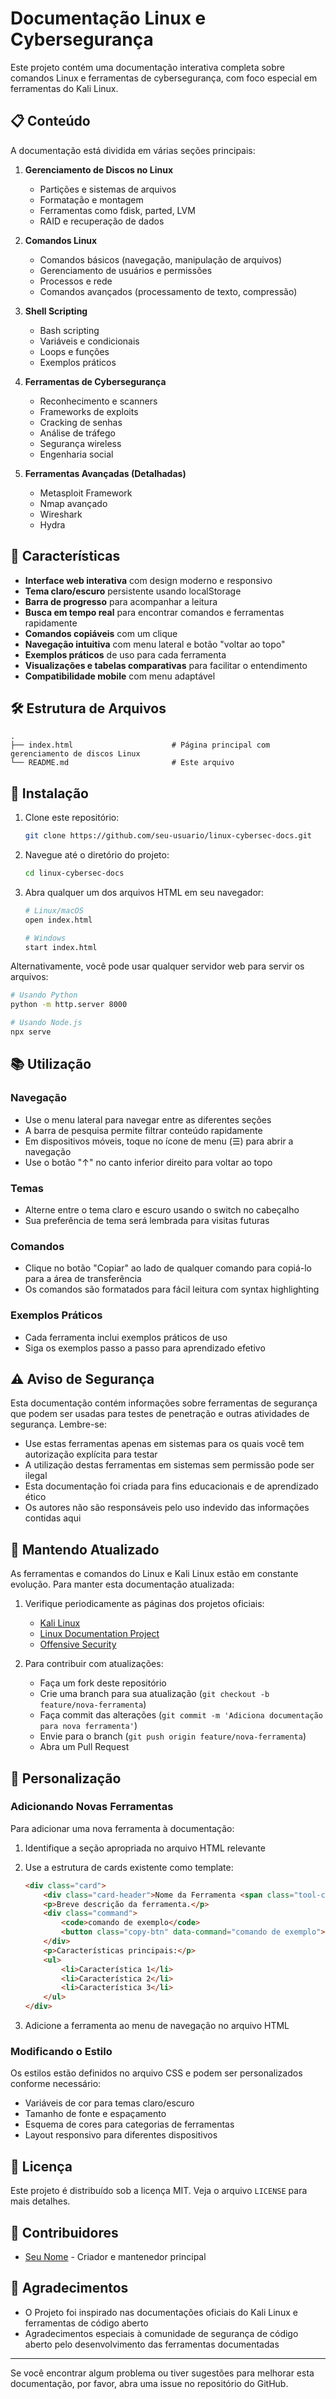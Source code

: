 # Documentação Linux e Cybersegurança

Este projeto contém uma documentação interativa completa sobre comandos Linux e ferramentas de cybersegurança, com foco especial em ferramentas do Kali Linux.

## 📋 Conteúdo

A documentação está dividida em várias seções principais:

1. **Gerenciamento de Discos no Linux**
   - Partições e sistemas de arquivos
   - Formatação e montagem
   - Ferramentas como fdisk, parted, LVM
   - RAID e recuperação de dados

2. **Comandos Linux**
   - Comandos básicos (navegação, manipulação de arquivos)
   - Gerenciamento de usuários e permissões
   - Processos e rede
   - Comandos avançados (processamento de texto, compressão)

3. **Shell Scripting**
   - Bash scripting
   - Variáveis e condicionais
   - Loops e funções
   - Exemplos práticos

4. **Ferramentas de Cybersegurança**
   - Reconhecimento e scanners
   - Frameworks de exploits
   - Cracking de senhas
   - Análise de tráfego
   - Segurança wireless
   - Engenharia social

5. **Ferramentas Avançadas (Detalhadas)**
   - Metasploit Framework
   - Nmap avançado
   - Wireshark
   - Hydra

## 🚀 Características

- **Interface web interativa** com design moderno e responsivo
- **Tema claro/escuro** persistente usando localStorage
- **Barra de progresso** para acompanhar a leitura
- **Busca em tempo real** para encontrar comandos e ferramentas rapidamente
- **Comandos copiáveis** com um clique
- **Navegação intuitiva** com menu lateral e botão "voltar ao topo"
- **Exemplos práticos** de uso para cada ferramenta
- **Visualizações e tabelas comparativas** para facilitar o entendimento
- **Compatibilidade mobile** com menu adaptável

## 🛠️ Estrutura de Arquivos

```
.
├── index.html                      # Página principal com gerenciamento de discos Linux
└── README.md                       # Este arquivo
```

## 🔧 Instalação

1. Clone este repositório:
   ```bash
   git clone https://github.com/seu-usuario/linux-cybersec-docs.git
   ```

2. Navegue até o diretório do projeto:
   ```bash
   cd linux-cybersec-docs
   ```

3. Abra qualquer um dos arquivos HTML em seu navegador:
   ```bash
   # Linux/macOS
   open index.html
   
   # Windows
   start index.html
   ```

Alternativamente, você pode usar qualquer servidor web para servir os arquivos:

```bash
# Usando Python
python -m http.server 8000

# Usando Node.js
npx serve
```

## 📚 Utilização

### Navegação

- Use o menu lateral para navegar entre as diferentes seções
- A barra de pesquisa permite filtrar conteúdo rapidamente
- Em dispositivos móveis, toque no ícone de menu (☰) para abrir a navegação
- Use o botão "↑" no canto inferior direito para voltar ao topo

### Temas

- Alterne entre o tema claro e escuro usando o switch no cabeçalho
- Sua preferência de tema será lembrada para visitas futuras

### Comandos

- Clique no botão "Copiar" ao lado de qualquer comando para copiá-lo para a área de transferência
- Os comandos são formatados para fácil leitura com syntax highlighting

### Exemplos Práticos

- Cada ferramenta inclui exemplos práticos de uso
- Siga os exemplos passo a passo para aprendizado efetivo

## ⚠️ Aviso de Segurança

Esta documentação contém informações sobre ferramentas de segurança que podem ser usadas para testes de penetração e outras atividades de segurança. Lembre-se:

- Use estas ferramentas apenas em sistemas para os quais você tem autorização explícita para testar
- A utilização destas ferramentas em sistemas sem permissão pode ser ilegal
- Esta documentação foi criada para fins educacionais e de aprendizado ético
- Os autores não são responsáveis pelo uso indevido das informações contidas aqui

## 🔄 Mantendo Atualizado

As ferramentas e comandos do Linux e Kali Linux estão em constante evolução. Para manter esta documentação atualizada:

1. Verifique periodicamente as páginas dos projetos oficiais:
   - [Kali Linux](https://www.kali.org/)
   - [Linux Documentation Project](https://tldp.org/)
   - [Offensive Security](https://www.offensive-security.com/)

2. Para contribuir com atualizações:
   - Faça um fork deste repositório
   - Crie uma branch para sua atualização (`git checkout -b feature/nova-ferramenta`)
   - Faça commit das alterações (`git commit -m 'Adiciona documentação para nova ferramenta'`)
   - Envie para o branch (`git push origin feature/nova-ferramenta`)
   - Abra um Pull Request

## 📝 Personalização

### Adicionando Novas Ferramentas

Para adicionar uma nova ferramenta à documentação:

1. Identifique a seção apropriada no arquivo HTML relevante
2. Use a estrutura de cards existente como template:
   ```html
   <div class="card">
       <div class="card-header">Nome da Ferramenta <span class="tool-category">CATEGORIA</span></div>
       <p>Breve descrição da ferramenta.</p>
       <div class="command">
           <code>comando de exemplo</code>
           <button class="copy-btn" data-command="comando de exemplo">Copiar</button>
       </div>
       <p>Características principais:</p>
       <ul>
           <li>Característica 1</li>
           <li>Característica 2</li>
           <li>Característica 3</li>
       </ul>
   </div>
   ```

3. Adicione a ferramenta ao menu de navegação no arquivo HTML

### Modificando o Estilo

Os estilos estão definidos no arquivo CSS e podem ser personalizados conforme necessário:

- Variáveis de cor para temas claro/escuro
- Tamanho de fonte e espaçamento
- Esquema de cores para categorias de ferramentas
- Layout responsivo para diferentes dispositivos

## 📄 Licença

Este projeto é distribuído sob a licença MIT. Veja o arquivo `LICENSE` para mais detalhes.

## 👥 Contribuidores

- [Seu Nome](https://github.com/seu-usuario) - Criador e mantenedor principal

## 🙏 Agradecimentos

- O Projeto foi inspirado nas documentações oficiais do Kali Linux e ferramentas de código aberto
- Agradecimentos especiais à comunidade de segurança de código aberto pelo desenvolvimento das ferramentas documentadas

---

Se você encontrar algum problema ou tiver sugestões para melhorar esta documentação, por favor, abra uma issue no repositório do GitHub.
